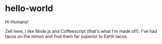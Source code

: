 # hello-world

Hi Humans!

Zell here, I like Node.js and Coffeescript (that's what I'm made of!).
I've had tacos on the mmon and find them far superior to Earth tacos.
